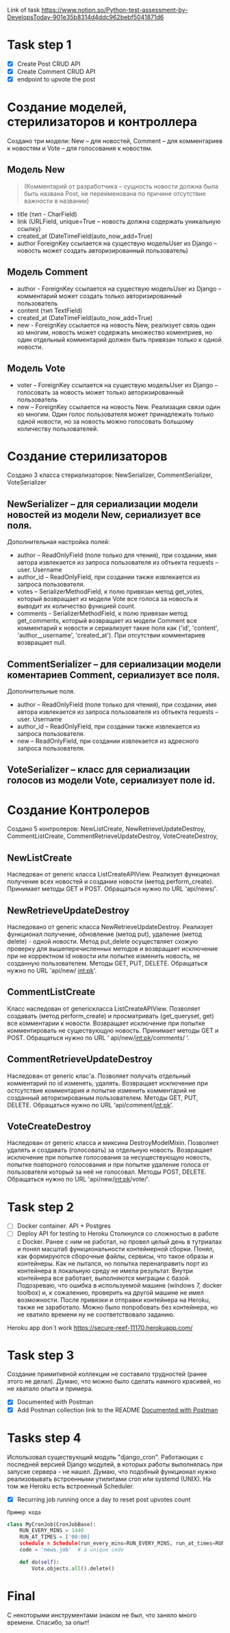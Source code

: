 Link of task https://www.notion.so/Python-test-assessment-by-DevelopsToday-901e35b8314d4ddc962bebf5041871d6

# Task step 1
- [x] Create Post CRUD API 
- [x] Create Comment CRUD API 
- [x] endpoint to upvote the post

# Создание моделей, стерилизаторов и контроллера
Создано три модели: New – для новостей, Comment – для комментариев к новостям и Vote – для голосования к новостям. 

## Модель New
> (Комментарий от разработчика – сущность новости должна была быть названа Post, не переименована по причине отсутствие важности в названии)

- title (тип - CharField)
- link (URLField, unique=True – новость должна содержать уникальную ссылку)
- created_at (DateTimeField(auto_now_add=True)
- author ForeignKey ссылается на существую модельUser из Django – новость может создать авторизированный пользователь)

## Модель Comment
- author - ForeignKey ссылается на существую модельUser из Django – комментарий может создать только авторизированный пользователь
- content (тип TextField) 
- created_at (DateTimeField(auto_now_add=True)
- new - ForeignKey ссылается на новость New, реализует связь один ко многим, новость может содержать множество коментриев, но один отдельный комментарий должен быть привязан только к одной новости.  

## Модель Vote
- voter – ForeignKey ссылается на существую модельUser из Django – голосовать за новость может только авторизированный пользователь
- new – ForeignKey ссылается на новость New. Реализация связи один ко многим. Один голос пользователя может принадлежать только одной новости, но за новость можно голосовать большому количеству пользователей. 



# Создание стерилизаторов
Создано 3 класса стериализаторов: NewSerializer, CommentSerializer, VoteSerializer

## NewSerializer – для сериализации модели новостей из модели New, сериализует все поля. 
Дополнительная настройка полей: 
- author – ReadOnlyField (поле только для чтения), при создании, имя автора извлекается из запроса пользователя из обтьекта requests – user. Username
- author_id – ReadOnlyField, при создании также извлекается из запроса пользователя. 
- votes – SerializerMethodField, к полю привязан метод get_votes, который возвращает из модели Vote все голоса за новость и выводит их количество функцией count. 
- comments - SerializerMethodField, к полю привязан метод get_comments, который возвращает из модели Comment все комментарий к новости и сериализует такие поля как ('id', 'content', 'author__username', 'created_at'). При отсутствии комментариев возвращает null. 

## CommentSerializer – для сериализации модели коментариев Comment, сериализует все поля. 
Дополнительные поля. 
- author – ReadOnlyField (поле только для чтения), при создании, имя автора извлекается из запроса пользователя из обтьекта requests – user. Username
- author_id – ReadOnlyField, при создании также извлекается из запроса пользователя. 
- new – ReadOnlyField, при создании извлекается из адресного запроса пользователя. 

## VoteSerializer – класс для сериализации голосов из модели Vote, сериализует поле id. 




# Создание Контролеров
Создано 5 контролеров: NewListCreate,  NewRetrieveUpdateDestroy,  CommentListCreate,  CommentRetrieveUpdateDestroy,  VoteCreateDestroy,

## NewListCreate 
Наследован от generic класса ListCreateAPIView. Реализует функционал получение всех новостей и создание новости (метод perform_create). Принимает методы GET и POST. Обращаться нужно по URL 'api/news/'. 

## NewRetrieveUpdateDestroy
Наследовано от generic класса NewRetrieveUpdateDestroy. Реализует функционал получение, обновление (метод put), удаление (метод delete) - одной новости. Метод put_delete осуществляет схожую проверку для вышеперечисленных методов и возвращает исключение при не корректном id новости или попытке изменить новость, не созданную пользователем. Методы GET, PUT, DELETE. Обращаться нужно по URL 'api/new/ <int:pk>'.

## CommentListCreate
Класс наследован от genericкласса ListCreateAPIView. Позволяет создавать (метод perform_create) и просматривать (get_queryset, get) все комментарии к новости. Возвращает исключение при попытке комментировать не существующую новость. Принимает методы GET и POST. Обращаться нужно по URL ‘ api/new/<int:pk>/comments/ ‘.

## CommentRetrieveUpdateDestroy 
Наследован от generic клас'а. Позволяет получать отдельный комментарий по id изменять, удалять. Возвращает исключение при остсутствие комментария и попытке изменить комментарий не созданный авторизированым пользователем.  Методы GET, PUT, DELETE. Обращаться нужно по URL ‘api/comment/<int:pk>’.

## VoteCreateDestroy
Наследован от generic класса и миксина DestroyModelMixin. Позволяет удалять и создавать (голосовать) за отдельную новость. Возвращает исключение при попытке голосования за несуществующую новость,  попытке повторного голосования и при попытке удаление голоса от пользователя который за неё не голосовал. Методы POST, DELETE. Обращаться нужно по URL 'api/new/<int:pk>/vote/'.

# Task step 2
- [ ] Docker container. API + Postgres 
- [ ] Deploy API for testing to Heroku
Столкнулся со сложностью в работе с Docker. Ранее с ним не работал, но провел целый день в тутриалах и понял масштаб функциональности контейнерной сборки. Понял, как формируются сборочные файлы, сервисы, что такое образы и контейнеры. Как не пытался, но попытка перенаправить порт из контейнера в локальную среду не имела результат.
Внутри контейнера все работает, выполняются миграции с базой. Подозреваю, что ошибка в используемой машине (windows 7, docker toolbox) и, к сожалению, проверить на другой машине не имел возможности. 
После привязки и отправки контейнера на Heroku, также не заработало. 
Можно было попробовать без контейнера, но не хватило времени ну не соответствовало заданию.

Heroku app don`t work
https://secure-reef-11170.herokuapp.com/

# Task step 3
Создание примитивной коллекции не составило трудностей (ранее этого не делал). Думаю, что можно было сделать намного красивей, но не хватало опыта и примера.
- [x] Documented with Postman
- [x] Add Postman collection link to the README
[Documented with Postman](https://documenter.getpostman.com/view/9950425/TVep8TBa#886473de-7c41-423e-91e4-2da94e6a8127)

# Tasks step 4
Использовал существующий модуль "django_cron". Работающих с последней версией Django модулей, в которых работы выполнялась при запуске сервера - не нашел. 
Думаю, что подобный функционал нужно реализовывать встроенными утилитами cron или systemd (UNIX). На том же Heroku есть встроенный Scheduler.
- [x] Recurring job running once a day to reset post upvotes count

```
Пример кода
```

```python
class MyCronJob(CronJobBase):
    RUN_EVERY_MINS = 1440
    RUN_AT_TIMES = ['00:00]
    schedule = Schedule(run_every_mins=RUN_EVERY_MINS, run_at_times=RUN_AT_TIMES)
    code = 'news.job'  # a unique code

    def do(self):
        Vote.objects.all().delete()
```

# Final
С некоторыми инструментами знаком не был, что заняло много времени. Спасибо, за опыт!









